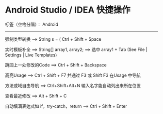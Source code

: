 ﻿# Android Studio / IDEA 快捷操作

标签（空格分隔）： Android

---

强制类型转换   ==>  String s = ( Ctrl + Shift + Space

实时模板补全   ==>  String[] array1, array2;  ==> 选中 array1 + Tab   (See File | Settings | Live Templates)

跳回上一处修改的Code ==> Ctrl + Shift + Backspace

高亮Usage ==> Ctrl + Shift + F7  并通过 F3 或 Shift F3 在Usage 中导航

方法或域自由导航  ==>  Ctrl+Shift+Alt+N   输入名字能自动列出来所在位置

查看最近修改  ==> Alt + Shift + C

自动填满表达式如 if，try-catch，return   ==> Ctrl + Shift + Enter




